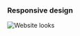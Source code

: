 ### Responsive design
![Website looks](https://github.com/user-attachments/assets/7f3b4195-08a0-41b9-9a93-ed640a0cc2bc)
